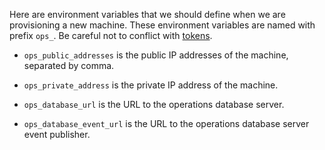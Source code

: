 Here are environment variables that we should define when we are
provisioning a new machine.  These environment variables are named with
prefix `ops_`.  Be careful not to conflict with
[tokens](./ops-tokens.md).

* `ops_public_addresses` is the public IP addresses of the machine,
  separated by comma.
* `ops_private_address` is the private IP address of the machine.

* `ops_database_url` is the URL to the operations database server.
* `ops_database_event_url` is the URL to the operations database server
  event publisher.
